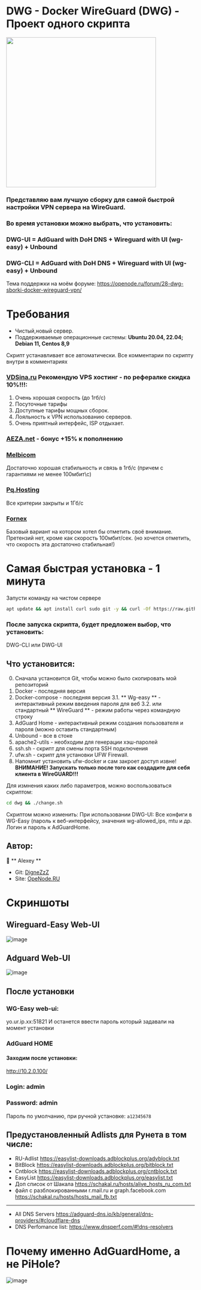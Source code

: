 # DWG - Docker WireGuard (DWG) - Проект одного скрипта 
<img src="https://user-images.githubusercontent.com/50312583/231138618-750b4b04-ade0-4e67-852e-f103030684a9.png" width="400">

### Представляю вам лучшую сборку для самой быстрой настройки VPN сервера на WireGuard.
### Во время установки можно выбрать, что установить: 
### **DWG-UI** = AdGuard with DoH DNS +  Wireguard with UI (wg-easy) + Unbound 
### **DWG-CLI** = AdGuard with DoH DNS +  Wireguard with UI (wg-easy) + Unbound 
Тема поддержки на моём форуме:
https://openode.ru/forum/28-dwg-sborki-docker-wireguard-vpn/

# Требования
* Чистый,новый сервер.
* Поддерживаемые операционные системы: **Ubuntu 20.04, 22.04; Debian 11, Centos 8,9**

Скрипт устанавливает все автоматически.
Все комментарии по скрипту внутри в комментариях


### [VDSina.ru](https://vdsina.ru/?partner=rwmhc7jbcg) Рекомендую VPS хостинг - по рефералке скидка 10%!!!: 	
1. Очень хорошая скорость (до 1гб/с)
2. Посуточные тарифы
3. Доступные тарифы мощных сборок.
4. Лояльность к VPN использованию серверов.
5. Очень приятный интерфейс,  ISP отдыхает.
### [AEZA.net](https://aeza.net/?ref=377137)  -  бонус +15% к пополнению
### [Melbicom](https://melbicom.ru/?from=44619)
Достаточно хорошая стабильность и связь в 1гб/с (причем с гарантиями не менее 100мбит\с)
### [Pq.Hosting](https://pq.hosting/?from=45709)
Все критерии закрыты и 1Гб/с
### [Fornex](https://fornex.com/code/jwo1cg/)
Базовый вариант на котором хотел бы отметить своё внимание. Претензий нет, кроме как скорость 100мбит/сек. (но хочется отметить, что скорость эта достаточно стабильная!)


# Самая быстрая установка - 1 минута

Запусти команду на чистом сервере

```bash
apt update && apt install curl sudo git -y && curl -Of https://raw.githubusercontent.com/DigneZzZ/dwg/main/set-up.sh && chmod +x set-up.sh && ./set-up.sh
```

### После запуска скрипта, будет предложен выбор, что установить:
DWG-CLI или DWG-UI
## Что установится:

0. Сначала установится Git, чтобы можно было скопировать мой репозиторий
1. Docker - последняя версия
2. Docker-compose - последняя версия
3.1. ** Wg-easy ** - интерактивный режим введения пароля для веб 
3.2. или стандартный ** WireGuard ** - режим работы через командную строку
4. AdGuard Home - интерактивный режим создания пользователя и пароля (можно оставить стандартным)
5. Unbound - все в стоке
6. apache2-utils - необходим для генерации хэш-паролей
7. ssh.sh - скрипт для смены порта SSH подключения
8. ufw.sh - скрипт для установки UFW Firewall.
9. Напомнит установить ufw-docker и сам закроет доступ извне! **ВНИМАНИЕ! Запускать только после того как создадите для себя клиента в WireGUARD!!!**

Для измнения каких либо параметров, можно воспользоваться скриптом:
```bash
cd dwg && ./change.sh
```
Скриптом можно изменить:
При использовании DWG-UI: Все конфиги в WG-Easy (пароль к веб-интерфейсу, значения wg-allowed_ips, mtu и др.
Логин и пароль к AdGuardHome.

## Автор:

👤 ** Alexey **
* Git: [DigneZzZ](https://github.com/DigneZzZ)
* Site: [OpeNode.RU](https://openode.ru)

# Скриншоты
## Wireguard-Easy Web-UI
![image](https://user-images.githubusercontent.com/50312583/206703310-3bc8f759-91fa-42db-8d43-eca0050c70bf.png)

## Adguard Web-UI
![image](https://user-images.githubusercontent.com/50312583/206703207-f3bd39f1-72c7-458c-9893-ad2126a0d47b.png)



## После установки

### WG-Easy web-ui:
yo.ur.ip.xx:51821 
И останется ввести пароль который задавали на момент установки


### AdGuard HOME 
#### Заходим после установки:
http://10.2.0.100/  

### Login: **admin** 
### Password: **admin**
Пароль по умолчанию, при ручной установке: `a12345678`


## Предустановленный Adlists для Рунета в том числе:
* RU-Adlist
https://easylist-downloads.adblockplus.org/advblock.txt
* BitBlock
https://easylist-downloads.adblockplus.org/bitblock.txt
* Cntblock
https://easylist-downloads.adblockplus.org/cntblock.txt
* EasyList
https://easylist-downloads.adblockplus.org/easylist.txt
* Доп список от Шакала
https://schakal.ru/hosts/alive_hosts_ru_com.txt
* файл с разблокированными r.mail.ru и graph.facebook.com
https://schakal.ru/hosts/hosts_mail_fb.txt
---
* All DNS Servers
https://adguard-dns.io/kb/general/dns-providers/#cloudflare-dns
* DNS Perfomance list:
https://www.dnsperf.com/#!dns-resolvers

# Почему именно AdGuardHome, а не PiHole?
![image](https://user-images.githubusercontent.com/50312583/229718610-cfa5dc9b-08a6-4761-b8e7-f54315afab57.png)
